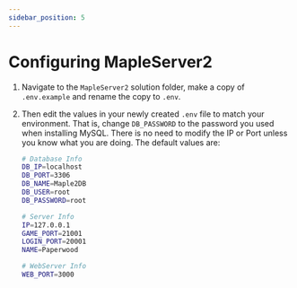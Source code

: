 ```yaml
---
sidebar_position: 5
---
```


# Configuring MapleServer2

1. Navigate to the `MapleServer2` solution folder, make a copy of `.env.example` and rename the copy to `.env`.

2. Then edit the values in your newly created `.env` file to match your environment. That is, change `DB_PASSWORD` to the password you used when installing MySQL. There is no need to modify the IP or Port unless you know what you are doing. The default values are:

    ```sh
    # Database Info
    DB_IP=localhost
    DB_PORT=3306
    DB_NAME=Maple2DB
    DB_USER=root
    DB_PASSWORD=root

    # Server Info
    IP=127.0.0.1
    GAME_PORT=21001
    LOGIN_PORT=20001
    NAME=Paperwood

    # WebServer Info
    WEB_PORT=3000
    ```
